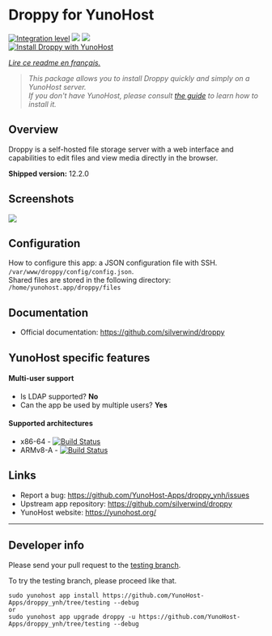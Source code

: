 # Droppy for YunoHost

[![Integration level](https://dash.yunohost.org/integration/droppy.svg)](https://dash.yunohost.org/appci/app/droppy) ![](https://ci-apps.yunohost.org/ci/badges/droppy.status.svg) ![](https://ci-apps.yunohost.org/ci/badges/droppy.maintain.svg)  
[![Install Droppy with YunoHost](https://install-app.yunohost.org/install-with-yunohost.svg)](https://install-app.yunohost.org/?app=droppy)

*[Lire ce readme en français.](./README_fr.md)*

> *This package allows you to install Droppy quickly and simply on a YunoHost server.  
If you don't have YunoHost, please consult [the guide](https://yunohost.org/#/install) to learn how to install it.*

## Overview

Droppy is a self-hosted file storage server with a web interface and capabilities to edit files and view media directly in the browser.

**Shipped version:** 12.2.0

## Screenshots

![](https://i.imgur.com/Ziv79rJ.png)

## Configuration

How to configure this app: a JSON configuration file with SSH. `/var/www/droppy/config/config.json`.  
Shared files are stored in the following directory: `/home/yunohost.app/droppy/files`

## Documentation

 * Official documentation: https://github.com/silverwind/droppy

## YunoHost specific features

#### Multi-user support

* Is LDAP supported? **No**
* Can the app be used by multiple users? **Yes**

#### Supported architectures

* x86-64 - [![Build Status](https://ci-apps.yunohost.org/ci/logs/droppy%20%28Apps%29.svg)](https://ci-apps.yunohost.org/ci/apps/droppy/)
* ARMv8-A - [![Build Status](https://ci-apps-arm.yunohost.org/ci/logs/droppy%20%28Apps%29.svg)](https://ci-apps-arm.yunohost.org/ci/apps/droppy/)

## Links

 * Report a bug: https://github.com/YunoHost-Apps/droppy_ynh/issues
 * Upstream app repository: https://github.com/silverwind/droppy
 * YunoHost website: https://yunohost.org/

---

## Developer info

Please send your pull request to the [testing branch](https://github.com/YunoHost-Apps/droppy_ynh/tree/testing).

To try the testing branch, please proceed like that.
```
sudo yunohost app install https://github.com/YunoHost-Apps/droppy_ynh/tree/testing --debug
or
sudo yunohost app upgrade droppy -u https://github.com/YunoHost-Apps/droppy_ynh/tree/testing --debug
```
